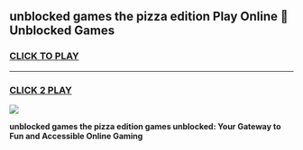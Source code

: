 
## unblocked games the pizza edition Play Online 👋 Unblocked Games
<h3>
<a href="https://premium.freeplayer.one?title=unblocked_games_the_pizza_edition&ref=19F">CLICK TO PLAY</a></h3>
<hr>

<h3>
<a href="https://premium.freeplayer.one?title=unblocked_games_the_pizza_edition&ref=19F">CLICK 2 PLAY</a>
  
</h3>

<a href="https://premium.freeplayer.one?title=unblocked_games_the_pizza_edition&ref=19F"><img src="https://clearcache.store/games.png"></a>


**unblocked games the pizza edition games unblocked: Your Gateway to Fun and Accessible Online Gaming**
